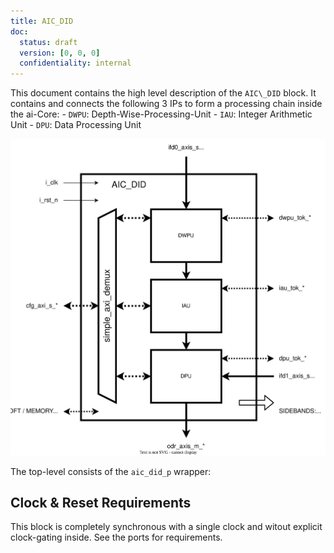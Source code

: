 ```yaml
---
title: AIC_DID
doc:
  status: draft
  version: [0, 0, 0]
  confidentiality: internal
---
```



This document contains the high level description of the `AIC\_DID` block.
It contains and connects the following 3 IPs to form a processing chain inside the ai-Core:
    - `DWPU`: Depth-Wise-Processing-Unit
    - `IAU`: Integer Arithmetic Unit
    - `DPU`: Data Processing Unit


![Block Schematic: AIC_DID](figures/aic_did_p.drawio.svg)


The top-level consists of the `aic_did_p` wrapper:


<!-- ::: hw/impl/europa/blocks/aic_did/rtl/generated/aic_did_p.sv:aic_did_p  -->

## Clock & Reset Requirements

This block is completely synchronous with a single clock and witout explicit clock-gating inside. See the ports for
requirements.
